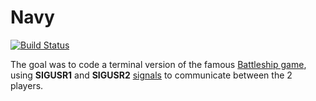 # Navy

[![Build Status](https://travis-ci.com/Eadroma/Navy.svg?branch=main)](https://travis-ci.com/github/Eadroma/Navy) 

The goal was to code a terminal version of the famous [Battleship game](https://en.wikipedia.org/wiki/Battleship_(game)),
using **SIGUSR1** and **SIGUSR2** [signals](https://en.wikipedia.org/wiki/Signal_(IPC)) to communicate between the 2 players.

